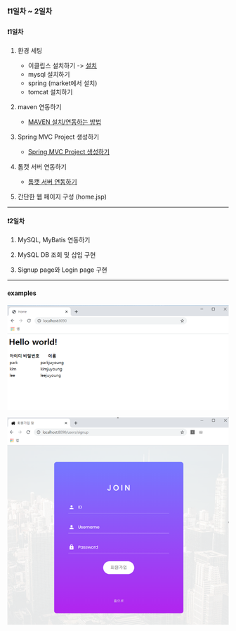 ### ❗1일차 ~ 2일차

#### ❗1일차

1. 환경 세팅
    - 이클립스 설치하기 -> [설치](https://www.notion.so/1-JAVA-018d0f3a62a443aaa09b5c37832cdc69)
    - mysql 설치하기
    - spring (market에서 설치)
    - tomcat 설치하기

2. maven 연동하기
    - [MAVEN 설치/연동하는 방법]()

3. Spring MVC Project 생성하기
    - [Spring MVC Project 생성하기]()

4. 톰캣 서버 연동하기
    - [톰캣 서버 연동하기]()

5. 간단한 웹 페이지 구성 (home.jsp)

-------------
#### ❗2일차

1. MySQL, MyBatis 연동하기

2. MySQL DB 조회 및 삽입 구현

3. Signup page와 Login page 구현

------

#### **examples**
![mysql_Test](images/image1.png)<br>

![mysql_Test](images/image2.png)